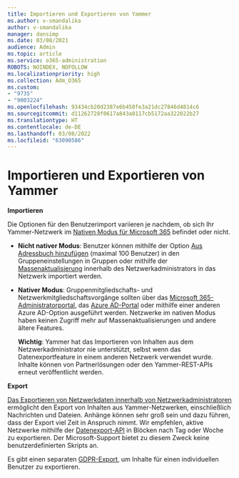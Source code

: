 ```yaml
---
title: Importieren und Exportieren von Yammer
ms.author: v-smandalika
author: v-smandalika
manager: dansimp
ms.date: 03/08/2021
audience: Admin
ms.topic: article
ms.service: o365-administration
ROBOTS: NOINDEX, NOFOLLOW
ms.localizationpriority: high
ms.collection: Adm_O365
ms.custom:
- "9735"
- "9003224"
ms.openlocfilehash: 93434cb20d2387e6b450fe3a21dc27846d4814c6
ms.sourcegitcommit: d11262728f0617a843a0117cb5172aa322022b27
ms.translationtype: HT
ms.contentlocale: de-DE
ms.lasthandoff: 03/08/2022
ms.locfileid: "63090586"
---
```

# <a name="import-and-export-from-yammer"></a>Importieren und Exportieren von Yammer

**Importieren**

Die Optionen für den Benutzerimport variieren je nachdem, ob sich Ihr Yammer-Netzwerk im [Nativen Modus für Microsoft 365](https://docs.microsoft.com/yammer/configure-your-yammer-network/overview-native-mode) befindet oder nicht.

- **Nicht nativer Modus**: Benutzer können mithilfe der Option [Aus Adressbuch hinzufügen](https://support.microsoft.com/office/manage-yammer-community-members-75253554-d0f3-4148-b835-e6a9a8a0c294) (maximal 100 Benutzer) in den Gruppeneinstellungen in Gruppen oder mithilfe der [Massenaktualisierung](https://docs.microsoft.com/yammer/manage-yammer-users/add-block-or-remove-users) innerhalb des Netzwerkadministrators in das Netzwerk importiert werden.
- **Nativer Modus**: Gruppenmitgliedschafts- und Netzwerkmitgliedschaftsvorgänge sollten über das [Microsoft 365-Administratorportal](https://docs.microsoft.com/microsoft-365/admin/add-users), das [Azure AD-Portal](https://docs.microsoft.com/azure/active-directory/fundamentals/add-users-azure-active-directory) oder mithilfe einer anderen Azure AD-Option ausgeführt werden. Netzwerke im nativen Modus haben keinen Zugriff mehr auf Massenaktualisierungen und andere ältere Features.

    **Wichtig**: Yammer hat das Importieren von Inhalten aus dem Netzwerkadministrator nie unterstützt, selbst wenn das Datenexportfeature in einem anderen Netzwerk verwendet wurde. Inhalte können von Partnerlösungen oder den Yammer-REST-APIs erneut veröffentlicht werden.

**Export**

[Das Exportieren von Netzwerkdaten innerhalb von Netzwerkadministratoren](https://docs.microsoft.com/yammer/manage-security-and-compliance/export-yammer-enterprise-data) ermöglicht den Export von Inhalten aus Yammer-Netzwerken, einschließlich Nachrichten und Dateien. Anhänge können sehr groß sein und dazu führen, dass der Export viel Zeit in Anspruch nimmt. Wir empfehlen, aktive Netzwerke mithilfe der [Datenexport-API](https://developer.yammer.com/docs/data-export-api) in Blöcken nach Tag oder Woche zu exportieren. Der Microsoft-Support bietet zu diesem Zweck keine benutzerdefinierten Skripts an.

Es gibt einen separaten [GDPR-Export](https://docs.microsoft.com/yammer/manage-security-and-compliance/gdpr-requests-in-yammer-enterprise), um Inhalte für einen individuellen Benutzer zu exportieren.